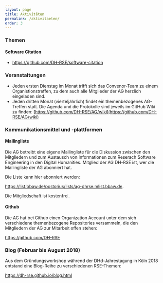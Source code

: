 ```yaml
---
layout: page
title: Aktivitäten
permalink: /aktivitaeten/
order: 3
---
```


### Themen

#### Software Citation

*  <https://github.com/DH-RSE/software-citation>

### Veranstaltungen

* Jeden ersten Dienstag im Monat trifft sich das Convenor-Team zu einem Organistionstreffen, zu dem auch alle Mitglieder der AG herzlich eingeladen sind.
* Jeden dritten Monat (vierteljährlich) findet ein themenbezogenes AG-Treffen statt. Die Agenda und die Protokolle sind jeweils im GitHub Wiki zu finden: [https://github.com/DH-RSE/AG/wiki](https://github.com/DH-RSE/AG/wiki)

### Kommunikationsmittel und -plattformen

#### Mailingliste

Die AG betreibt eine eigene Mailingliste für die Diskussion zwischen den Mitgliedern und zum Austausch von Informationen zum 
Reserach Software Engineering in den Digital Humanities. Mitglied der AG DH-RSE ist, wer die Mailingliste der AG abonniert hat.

Die Liste kann hier abonniert werden:

<https://list.bbaw.de/postorius/lists/ag-dhrse.mlist.bbaw.de>.

Die Mitgliedschaft ist kostenfrei.

#### Github

Die AG hat bei Github einen Organization Account unter dem sich verschiedene themenbezogene Repositories versammeln, die den Mitgliedern der AG zur Mitarbeit offen stehen: 

<https://github.com/DH-RSE>

### Blog (Februar bis August 2018)

Aus dem Gründungsworkshop während der DHd-Jahrestagung in Köln 2018 entstand eine Blog-Reihe zu verschiedenen RSE-Themen: 

<https://dh-rse.github.io/blog.html>
